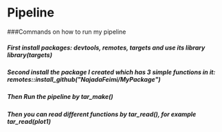 # Pipeline
###Commands on how to run my pipeline
##### First install packages: devtools, remotes, targets and use its library library(targets)
##### Second install the package I created which has 3 simple functions in it: remotes::install_github("NajadaFeimi/MyPackage")
##### Then Run the pipeline by tar_make()
##### Then you can read different functions by tar_read(), for example tar_read(plot1)

